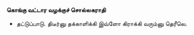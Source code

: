**கொங்கு வட்டார வழக்குச் சொல்லகராதி**
- தட்டுப்பாடு. திடீர்னு தக்காளிக்கி இவ்ளோ கிராக்கி வரும்னு தெரீலெ.


